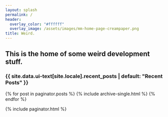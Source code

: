 ```yaml
---
layout: splash
permalink: /
header:
  overlay_color: "#ffffff"
  overlay_image: /assets/images/mm-home-page-creampaper.png
title: Weird.
---
```


## This is the home of some weird development stuff.
 
 <h3 class="archive__subtitle">{{ site.data.ui-text[site.locale].recent_posts | default: "Recent Posts" }}</h3>

 {% for post in paginator.posts %}
   {% include archive-single.html %}
 {% endfor %}

 {% include paginator.html %}
